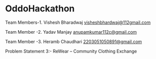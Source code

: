 # OddoHackathon
Team Members-1. Vishesh Bharadwaj visheshbhardwaj@112gmail.com

Team Member -2. Yadav Manjay     anupamkumar112c@gmail.com

Team Member -3. Heramb Chaudhari  2203051050891@gmail.com 

Problem Statement 3:- ReWear – Community Clothing Exchange
